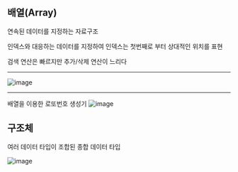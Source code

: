 ## 배열(Array)

연속된 데이터를 지정하는 자료구조

인덱스와 대응하는 데이터를 지정하여 인덱스는 첫번째로 부터 상대적인 위치를 표현

검색 연산은 빠르지만 추가/삭제 연산이 느리다 

*****

![image](https://github.com/kdw1234/TIL/assets/57427834/9bbbdd42-a75b-4ecc-9e88-418ec26dfdb3)

*****

배열을 이용한 로또번호 생성기 
![image](https://github.com/kdw1234/TIL/assets/57427834/84586350-9f1b-4616-9bd1-65831c3d1708)


## 구조체

여러 데이터 타입이 조합된 종합 데이터 타입


![image](https://github.com/kdw1234/TIL/assets/57427834/f0f161ad-2e56-4b3d-af7b-cceaedf6ae32)
